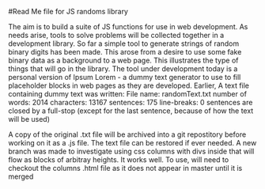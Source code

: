 #Read Me file for JS randoms library

The aim is to build a suite of JS functions for use in web development.
As needs arise, tools to solve problems will be collected together in a development library.
So far a simple tool to generate strings of random binary digits has been made. This arose from a desire to use some fake binary data as a background to a web page. This illustrates the type of things that will go in the library.
The tool under development today is a personal version of Ipsum Lorem - a dummy text generator to use to fill placeholder blocks in web pages as they are developed.
Earlier, A text file containing dummy text was written:
File name: randomText.txt
number of words: 2014
characters: 13167
sentences: 175
line-breaks: 0
sentences are closed by a full-stop (except for the last sentence, because of how the text will be used)

A copy of the original .txt file will be archived into a git repostitory before working on it as a .js file. The text file can be restored if ever needed. 
A new branch was made to investigate using css columns with divs inside that will flow as blocks of arbitray heights. It works well. To use, will need to checkout the columns .html file as it does not appear in master until it is merged
